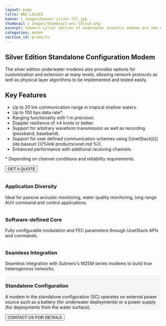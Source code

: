 ```yaml
---
layout: page
title: WNC-L5LSS3
banner : images/banner-silver-l5l.jpg
thumbnail : images/thumbnail-wnc-l5lss4.png
excerpt: Subnero silver edition of underwater acoustic modems are the workhorse communication nodes for use in general commercial deployments.
categories: modem
section_id: products
---
```


## Silver Edition Standalone Configuration Modem

The silver edition underwater modems also provides options for customization and extension at many levels, allowing network protocols as well as physical layer algorithms to be implemented and tested easily.

## Key Features

- Up to 20 km communication range in tropical shallow waters.
- Up to 100 bps data rate\*.
- Ranging functionality with 1 m precision.
- Doppler resilience of ±4 knots or better.
- Support for arbitrary waveform transmission as well as recording (passband, baseband).
- Support for user defined communication schemes using [UnetStack]({{ site.baseurl }}{%link products/unet.md %}).
- Enhanced performance with additional receiving channels.

\* Depending on channel conditions and reliability requirements.

<a href="mailto:sales@subnero.com"><button type="button">GET A QUOTE</button></a>

<!-- <div class='full' style='background: #f5f5f5'> -->
  <div class='row bg-white'>
    <div class='large-4 columns'>
      <div class ='media'>
        <i class='icon fa fa-paper-plane'></i>
        <div class='media-body product product-content'>
          <h3>Application Diversity</h3>
            <p>Ideal for passive acoustic monitoring, water quality monitoring, long range AUV command and control applications.</p>
        </div>
      </div>
    </div>
    <div class='large-4 columns'>
      <div class ='media' >
        <i class='icon fa fa-code'></i>
        <div class='media-body product product-content'>
        <h3>Software-defined Core</h3>
          <p>Fully configurable modulation and FEC parameters through UnetStack APIs and commands.</p>
        </div>
      </div>
    </div>
    <div class='large-4 columns'>
      <div class ='media' >
        <i class='icon fa fa-cogs'></i>
        <div class='media-body product product-content'>
          <h3>Seamless Integration</h3>
          <p>Seamless integration with Subnero's M25M series modems to build true heterogenous networks.</p>
          <div class='spacing'></div>
        </div>
      </div>
    </div>
  </div>
<!-- </div> -->

<div class='full' style='background: #f5f5f5'>

  <div class ='media product' >
    <img class = "align-self-start mr-3" alt="" src="{{site.baseurl}}/images/boxart-wnc-l5lss4.png"/>
    <div class='media-body product product-content'>
    <h3 id="surface">Standalone Configuration</h3>
        <p>A modem in the standalone configuration (SC) operates on external power source such as a battery (for underwater deployments) or a power supply (for deployments from the water surface).</p>
    </div>
  </div>
</div>

<div class='two spacing'></div>

<a href="mailto:sales@subnero.com"><button type="button">CONTACT US FOR DETAILS</button></a>
